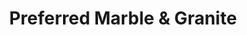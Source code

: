 ---
title: "Preferred Marble & Granite"
url: /fraser/preferred-marble-and-granite/
shop: kitchen
---